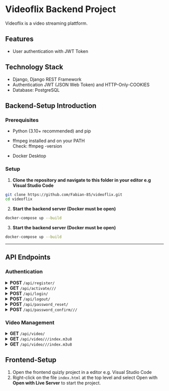 # Videoflix Backend Project

Videoflix is a video streaming plattform.

## Features
- User authentication with JWT Token


## Technology Stack
- Django, Django REST Framework
- Authentication JWT (JSON Web Token) and HTTP-Only-COOKIES
- Database: PostgreSQL


## Backend-Setup Introduction

### Prerequisites
- Python (3.10+ recommended) and pip

- ffmpeg installed and on your PATH <br> 
   Check: ffmpeg -version

- Docker Desktop

### Setup

1. **Clone the repository and navigate to this folder in your editor e.g Visual Studio Code**
```bash
git clone https://github.com/Fabian-85/videoflix.git
cd videoflix
```

2. **Start the backend server (Docker must be open)**
```bash
docker-compose up --build
```

3. **Start the backend server (Docker must be open)**
```bash
docker-compose up --build
```
---


## API Endpoints

### Authentication

  <details>
  <summary><strong>POST</strong> <code>/api/register/</code></summary>
  
  **Description:**
  Register a new user in the system. After successful registration, an activation email will be sent. The response, including the token, has no use in the front end, as we work with HTTP-ONLY COOKIES here. This is only for demonstration and information.

  **Request Body:**
  
  ```json
  {
  "email": "user@example.com",
  "password": "securepassword",
  "confirmed_password": "securepassword"
  }
  ```
  </details>

  <details>
  <summary><strong>GET</strong> <code>/api/activate/<uidb64>/<token>/</code></summary>

  **Description:**
  Activates the user account using the token sent by email. 

  **Request Body:**
  
  ```json
  {}
  ```
  </details>

  <details>
  <summary><strong>POST</strong> <code>/api/login/</code></summary>

  **Description:**
  Authenticates the user and returns JWT tokens. The Response has no use in frontend as we work with HTTP-ONLY COOKIES.
   
  **Request Body:**
  
  ```json
  {
  "email": "your_email",
  "password": "your_password"
  }
  ```
  </details>

  <details>
  <summary><strong>POST</strong> <code>/api/logout/</code></summary>
  
  **Description:**
  Log the user out and delete token from cookies. Blacklist the refresh-token.
   
  **Request Body:**
  
  ```json
  {}
  ```  
  <details>
  <summary><strong>POST</strong> <code>/api/token/refresh/</code></summary>

  **Description:**
  Issues a new access token when the old access token has expired. 
   
  **Request Body**
  
  ```json
  {}
  ```
  </details>
 
  </details>

  <details>
  <summary><strong>POST</strong> <code>/api/password_reset/</code></summary>

  **Description:**
  Sends a link to reset the password to the user's email address.
   
  **Request Body**
  
  ```json
  {
    "email":"your_email"
  }
  ```
  </details>

 <details>
  <summary><strong>POST</strong> <code>/api/password_confirm/<uidb64>/<token>/</code></summary>

  **Description:**
  Confirm the password change with the token included in the email.
   
  **Request Body**
  
  ```json
  {
  "new_password": "new_password",
  "confirm_password": "new_password"
  }
  ```
  </details>
 


 
### Video Management

<details>
  <summary><strong>GET</strong> <code>/api/video/</code></summary>

  **Description:**
  Returns a list of all available videos.
   
  **Request Body:**
  
  ```json
  {}
  ```
</details>

<details>
  <summary><strong>GET</strong> <code>/api/video/<int:movie_id>/<str:resolution>/index.m3u8</code></summary>

  **Description:**
   Returns the HLS master playlist for a specific movie and selected resolution.
   
  **Request Body:**
  
  ```json
  {}
  ```
</details>
 
<details>
  <summary><strong>GET</strong> <code>/api/video/<int:movie_id>/<str:resolution>/index.m3u8</code></summary>

  **Description:**
  Returns a single HLS video segment for a specific movie in the selected resolution.
   
  **Request Body:**
  
  ```json
  {}
  ```
</details>
 

  
## Frontend-Setup

1. Open the frontend quizly project in a editor e.g. Visual Studio Code
2. Right-click on the file `index.html` at the top level and select Open with  **Open with Live Server** to start the project.